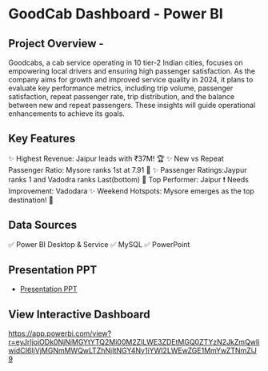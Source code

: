 # GoodCab Dashboard - Power BI

## Project Overview - 
Goodcabs, a cab service operating in 10 tier-2 Indian cities, focuses on empowering local drivers and ensuring high passenger satisfaction. As the company aims for growth and improved service quality in 2024, it plans to evaluate key performance metrics, including trip volume, passenger satisfaction, repeat passenger rate, trip distribution, and the balance between new and repeat passengers. These insights will guide operational enhancements to achieve its goals.


## Key Features
✨ Highest Revenue: Jaipur leads with ₹37M! 🏆
✨ New vs Repeat Passenger Ratio: Mysore ranks 1st at 7.91 🙌
✨ Passenger Ratings:Jaypur ranks 1 and Vadodra ranks Last(bottom)
🥇 Top Performer: Jaipur
❗ Needs Improvement: Vadodara
✨ Weekend Hotspots: Mysore emerges as the top destination! 🌆

## Data Sources
✅ Power BI Desktop & Service
✅ MySQL
✅ PowerPoint

## Presentation PPT
- [Presentation PPT](https://github.com/sangRam698/Good_Cab_Data_Analysis_-CodeBasics-/blob/main/good%20cab%20final.pdf)

## View Interactive Dashboard
https://app.powerbi.com/view?r=eyJrIjoiODk0NjNjMGYtYTQ2Mi00M2ZlLWE3ZDEtMGQ0ZTYzN2JkZmQwIiwidCI6IjVjMGNmMWQwLTZhNjItNGY4Ny1iYWI2LWEwZGE1MmYwZTNmZiJ9
